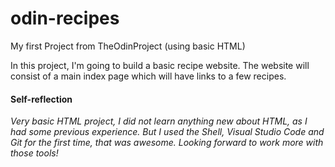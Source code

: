 # odin-recipes
My first Project from TheOdinProject (using basic HTML)

In this project, I'm going to build a basic recipe website.
The website will consist of a main index page which will have links to a few recipes.

#### Self-reflection

*Very basic HTML project, I did not learn anything new about HTML, as I had some previous experience.
But I used the Shell, Visual Studio Code and Git for the first time, that was awesome.
Looking forward to work more with those tools!*
